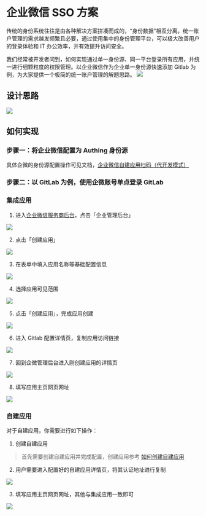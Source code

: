 # 企业微信 SSO 方案

<LastUpdated/>

传统的身份系统往往是由各种解决方案拼凑而成的，“身份数据”相互分离。统一账户管理的需求越发频繁且必要，通过使用集中的身份管理平台，可以极大改善用户的登录体验和 IT 办公效率，并有效提升访问安全。

我们经常被开发者问到，如何实现通过单一身份源、同一平台登录所有应用，并统一进行细颗粒度的权限管理。以企业微信作为企业单一身份源快速添加 Gitlab 为例，为大家提供一个极简的统一账户管理的解题思路。
<img src="./images/1-1.gif" class="medium-zoom-image" >

## 设计思路


<img src="./images/lark-sso-15.jpeg" class="medium-zoom-image" >

## 如何实现

### 步骤一：将企业微信配置为 Authing 身份源

具体企微的身份源配置操作可见文档，[企业微信自建应用扫码（代开发模式）](https://docs.authing.cn/v2/guides/connections/enterprise/wecom-agency-qrconnect/)

### 步骤二：以 GitLab 为例，使用企微账号单点登录 GitLab

### 集成应用

1. 进入[企业微信服务商后台](https://open.work.weixin.qq.com/wwopen/login)，点击「企业管理后台」

<img src="./images/1-1.png" class="medium-zoom-image" />


2. 点击「创建应用」

<img src="./images/1-2.png" class="medium-zoom-image" >

3. 在表单中填入应用名称等基础配置信息
<img src="./images/1-3.png" class="medium-zoom-image" >

4. 选择应用可见范围
<img src="./images/1-4.png" class="medium-zoom-image" >

5. 点击「创建应用」，完成应用创建
<img src="./images/1-5.png" class="medium-zoom-image" >

6. 进入 Gitlab 配置详情页，复制应用访问链接
<img src="./images/1-6.png" class="medium-zoom-image" >

7. 回到企微管理后台进入刚创建应用的详情页
<img src="./images/1-7.png" class="medium-zoom-image" >

8. 填写应用主页网页网址
<img src="./images/1-8.png" class="medium-zoom-image" >


### 自建应用

对于自建应用，你需要进行如下操作：

1. 创建自建应用

> 首先需要创建自建应用并完成配置，创建应用参考 [如何创建自建应用](https://docs.authing.cn/v2/guides/app/create-app.html)

2. 用户需要进入配置好的自建应用详情页，将其认证地址进行复制

<img src="./images/1-9.png" class="medium-zoom-image" >

3. 填写应用主页网页网址，其他与集成应用一致即可

<img src="./images/1-8.png" class="medium-zoom-image" >

